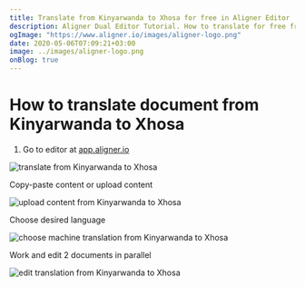 ```yaml
---
title: Translate from Kinyarwanda to Xhosa for free in Aligner Editor
description: Aligner Dual Editor Tutorial. How to translate for free from Kinyarwanda to Xhosa. Aligner is multilingual document management platform. 
ogImage: "https://www.aligner.io/images/aligner-logo.png"
date: 2020-05-06T07:09:21+03:00
image: ../images/aligner-logo.png
onBlog: true
---
```


# How to translate document from Kinyarwanda to Xhosa

1. Go to editor at [app.aligner.io](https://app.aligner.io "Aligner App web page")

![translate from Kinyarwanda to Xhosa](../aligner-blank-editor.png "translate from Kinyarwanda to Xhosa")

Copy-paste content or upload content

![upload content from Kinyarwanda to Xhosa](../aligner-uploaded-document.png "upload content from Kinyarwanda to Xhosa")

Choose desired language

![choose machine translation from Kinyarwanda to Xhosa](../aligner-language-dropdown.png "choose machine translation from Kinyarwanda to Xhosa")

Work and edit 2 documents in parallel

![edit translation from Kinyarwanda to Xhosa](../aligner-double-sitded-editor.png "edit translation from Kinyarwanda to Xhosa")

